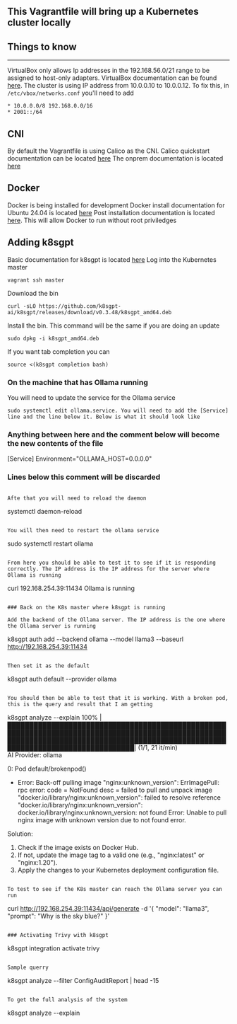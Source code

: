 ## This Vagrantfile will bring up a Kubernetes cluster locally

## Things to know
---
VirtualBox only allows Ip addresses in the 192.168.56.0/21 range to be assigned to host-only adapters. VirtualBox documentation can be found [here](https://www.virtualbox.org/manual/ch06.html#network_hostonly). The cluster is using IP address from 10.0.0.10 to 10.0.0.12. To fix this, in `/etc/vbox/networks.conf` you'll need to add
```
* 10.0.0.0/8 192.168.0.0/16
* 2001::/64
```

## CNI
By default the Vagrantfile is using Calico as the CNI. 
Calico quickstart documentation can be located [here](https://docs.tigera.io/calico/latest/getting-started/kubernetes/quickstart)
The onprem documentation is located [here](https://docs.tigera.io/calico/latest/getting-started/kubernetes/self-managed-onprem/onpremises)

## Docker
Docker is being installed for development
Docker install documentation for Ubuntu 24.04 is located [here](https://docs.docker.com/engine/install/ubuntu/)
Post installation documentation is located [here](https://docs.docker.com/engine/install/linux-postinstall/). This will allow Docker to run without root priviledges

## Adding k8sgpt
Basic documentation for k8sgpt is located [here](https://docs.k8sgpt.ai/getting-started/installation/)
Log into the Kubernetes master
```
vagrant ssh master
```

Download the bin
```
curl -sLO https://github.com/k8sgpt-ai/k8sgpt/releases/download/v0.3.48/k8sgpt_amd64.deb
```

Install the bin. This command will be the same if you are doing an update
```
sudo dpkg -i k8sgpt_amd64.deb
```

If you want tab completion you can
```
source <(k8sgpt completion bash)
```

### On the machine that has Ollama running
You will need to update the service for the Ollama service
```
sudo systemctl edit ollama.service. You will need to add the [Service] line and the line below it. Below is what it should look like
```
### Anything between here and the comment below will become the new contents of the file

[Service]
Environment="OLLAMA_HOST=0.0.0.0"

### Lines below this comment will be discarded
```

Afte that you will need to reload the daemon
```
systemctl daemon-reload
```

You will then need to restart the ollama service
```
sudo systemctl restart ollama
```

From here you should be able to test it to see if it is responding correctly. The IP address is the IP address for the server where Ollama is running
```
curl 192.168.254.39:11434
Ollama is running
```

### Back on the K8s master where k8sgpt is running

Add the backend of the Ollama server. The IP address is the one where the Ollama server is running
```
k8sgpt auth add --backend ollama --model llama3 --baseurl http://192.168.254.39:11434
```

Then set it as the default
```
k8sgpt auth default --provider ollama
```

You should then be able to test that it is working. With a broken pod, this is the query and result that I am getting
```
k8sgpt analyze --explain
 100% |███████████████████████████████████████████████████████████████████████████████████████████████████████████████████████████████████████████████████████████████████████████████████| (1/1, 21 it/min)        
AI Provider: ollama

0: Pod default/brokenpod()
- Error: Back-off pulling image "nginx:unknown_version": ErrImagePull: rpc error: code = NotFound desc = failed to pull and unpack image "docker.io/library/nginx:unknown_version": failed to resolve reference "docker.io/library/nginx:unknown_version": docker.io/library/nginx:unknown_version: not found
Error: Unable to pull nginx image with unknown version due to not found error.

Solution: 
1. Check if the image exists on Docker Hub.
2. If not, update the image tag to a valid one (e.g., "nginx:latest" or "nginx:1.20").
3. Apply the changes to your Kubernetes deployment configuration file.
```

To test to see if the K8s master can reach the Ollama server you can run
```
curl http://192.168.254.39:11434/api/generate -d '{
  "model": "llama3",
  "prompt": "Why is the sky blue?"
}'
```

### Activating Trivy with k8sgpt
```
k8sgpt integration activate trivy
```

Sample querry
```
k8sgpt analyze --filter ConfigAuditReport | head -15
```

To get the full analysis of the system
```
k8sgpt analyze --explain
```

